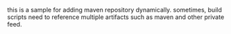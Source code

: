 this is a sample for adding maven repository dynamically.
sometimes, build scripts need to reference multiple artifacts such as maven and other private feed.
